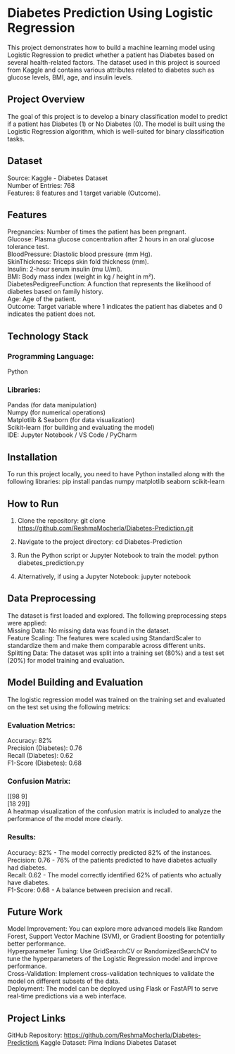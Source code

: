# Diabetes Prediction Using Logistic Regression

This project demonstrates how to build a machine learning model using Logistic Regression to predict whether a patient has Diabetes based on several health-related factors. The dataset used in this project is sourced from Kaggle and contains various attributes related to diabetes such as glucose levels, BMI, age, and insulin levels.

## Project Overview

The goal of this project is to develop a binary classification model to predict if a patient has Diabetes (1) or No Diabetes (0). The model is built using the Logistic Regression algorithm, which is well-suited for binary classification tasks.

## Dataset
Source: Kaggle - Diabetes Dataset\
Number of Entries: 768\
Features: 8 features and 1 target variable (Outcome).

## Features
Pregnancies: Number of times the patient has been pregnant.\
Glucose: Plasma glucose concentration after 2 hours in an oral glucose tolerance test.\
BloodPressure: Diastolic blood pressure (mm Hg).\
SkinThickness: Triceps skin fold thickness (mm).\
Insulin: 2-hour serum insulin (mu U/ml).\
BMI: Body mass index (weight in kg / height in m²).\
DiabetesPedigreeFunction: A function that represents the likelihood of diabetes based on family history.\
Age: Age of the patient.\
Outcome: Target variable where 1 indicates the patient has diabetes and 0 indicates the patient does not.

## Technology Stack
### Programming Language:
Python
### Libraries:
Pandas (for data manipulation)\
Numpy (for numerical operations)\
Matplotlib & Seaborn (for data visualization)\
Scikit-learn (for building and evaluating the model)\
IDE: Jupyter Notebook / VS Code / PyCharm

## Installation
To run this project locally, you need to have Python installed along with the following libraries:
pip install pandas numpy matplotlib seaborn scikit-learn

## How to Run
1. Clone the repository:
git clone https://github.com/ReshmaMocherla/Diabetes-Prediction.git

2. Navigate to the project directory:
cd Diabetes-Prediction

3. Run the Python script or Jupyter Notebook to train the model:
python diabetes_prediction.py

4. Alternatively, if using a Jupyter Notebook:
jupyter notebook

## Data Preprocessing
The dataset is first loaded and explored. The following preprocessing steps were applied:\
Missing Data: No missing data was found in the dataset.\
Feature Scaling: The features were scaled using StandardScaler to standardize them and make them comparable across different units.\
Splitting Data: The dataset was split into a training set (80%) and a test set (20%) for model training and evaluation.


## Model Building and Evaluation
The logistic regression model was trained on the training set and evaluated on the test set using the following metrics:

### Evaluation Metrics:
Accuracy: 82% \
Precision (Diabetes): 0.76\
Recall (Diabetes): 0.62\
F1-Score (Diabetes): 0.68

### Confusion Matrix:
[[98  9]\
 [18 29]]\
A heatmap visualization of the confusion matrix is included to analyze the performance of the model more clearly.

### Results:
Accuracy: 82% - The model correctly predicted 82% of the instances.\
Precision: 0.76 - 76% of the patients predicted to have diabetes actually had diabetes.\
Recall: 0.62 - The model correctly identified 62% of patients who actually have diabetes.\
F1-Score: 0.68 - A balance between precision and recall.

## Future Work
Model Improvement: You can explore more advanced models like Random Forest, Support Vector Machine (SVM), or Gradient Boosting for potentially better performance.\
Hyperparameter Tuning: Use GridSearchCV or RandomizedSearchCV to tune the hyperparameters of the Logistic Regression model and improve performance.\
Cross-Validation: Implement cross-validation techniques to validate the model on different subsets of the data.\
Deployment: The model can be deployed using Flask or FastAPI to serve real-time predictions via a web interface.

## Project Links
GitHub Repository: https://github.com/ReshmaMocherla/Diabetes-Prediction\
Kaggle Dataset: Pima Indians Diabetes Dataset

